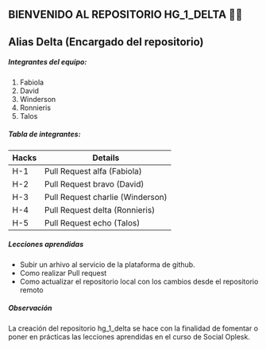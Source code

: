 ## **BIENVENIDO AL REPOSITORIO HG_1_DELTA** 👩‍💻

##  Alias Delta  (Encargado del repositorio)

#####  Integrantes del equipo: 
 1.  Fabiola
 2.  David
 3.  Winderson
 4.  Ronnieris
 5.  Talos
 
#####  Tabla de integrantes:

|  Hacks |  Details |
| ------------ | ------------ |
| H-1  |  Pull Request alfa (Fabiola) |
| H-2   | Pull Request bravo (David)  |
| H-3  |  Pull Request charlie (Winderson) |
| H-4  | Pull Request delta (Ronnieris)  |
| H-5  | Pull Request echo (Talos)  |

##### Lecciones aprendidas

- Subir un arhivo al servicio de la plataforma de github.
- Como realizar Pull request
- Como actualizar el repositorio local con los cambios desde el repositorio remoto

##### Observación

La creación del repositorio hg_1_delta se hace con la finalidad de fomentar o poner en prácticas las lecciones aprendidas en el curso de Social Oplesk.
